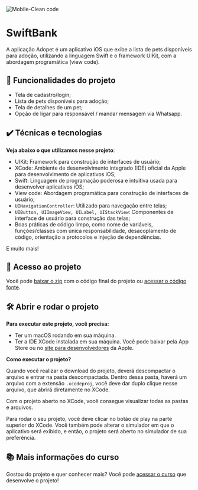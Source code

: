 ![Mobile-Clean code](https://github.com/giovannamoeller/adopet-ios/assets/47362960/37007155-041b-446b-9328-4ca14df4b138)

# SwiftBank

A aplicação Adopet é um aplicativo iOS que exibe a lista de pets disponíveis para adoção, utilizando a linguagem Swift e o framework UIKit, com a abordagem programática (view code).

## 🔨 Funcionalidades do projeto

- Tela de cadastro/login;
- Lista de pets disponíveis para adoção;
- Tela de detalhes de um pet;
- Opção de ligar para responsável / mandar mensagem via Whatsapp.

## ✔️ Técnicas e tecnologias

**Veja abaixo o que utilizamos nesse projeto**:
- UIKit: Framework para construção de interfaces de usuário;
- XCode: Ambiente de desenvolvimento integrado (IDE) oficial da Apple para desenvolvimento de aplicativos iOS;
- Swift: Linguagem de programação poderosa e intuitiva usada para desenvolver aplicativos iOS;
- View code: Abordagem programática para construção de interfaces de usuário;
- `UINavigationController`: Utilizado para navegação entre telas;
- `UIButton, UIImageView, UILabel, UIStackView`: Componentes de interface de usuário para construção das telas;
- Boas práticas de código limpo, como nome de variáveis, funções/classes com única responsabilidade, desacoplamento de código, orientação a protocolos e injeção de dependências.

E muito mais! 
 
## 📁 Acesso ao projeto

Você pode [baixar o zip](https://github.com/alura-cursos/adopet-ios/archive/refs/heads/aula-06.zip) com o código final do projeto ou [acessar o código fonte](https://github.com/alura-cursos/adopet-ios/tree/aula-06).

## 🛠️ Abrir e rodar o projeto

**Para executar este projeto, você precisa:**

- Ter um macOS rodando em sua máquina.
- Ter a IDE XCode instalada em sua máquina. Você pode baixar pela App Store ou no [site para desenvolvedores](https://developer.apple.com/download/all/) da Apple.

**Como executar o projeto?**

Quando você realizar o download do projeto, deverá descompactar o arquivo e entrar na pasta descompactada. Dentro dessa pasta, haverá um arquivo com a extensão `.xcodeproj`, você deve dar duplo clique nesse arquivo, que abrirá diretamente no XCode. 

Com o projeto aberto no XCode, você consegue visualizar todas as pastas e arquivos.

Para rodar o seu projeto, você deve clicar no botão de play na parte superior do XCode. Você também pode alterar o simulador em que o aplicativo será exibido, e então, o projeto será aberto no simulador de sua preferência.

## 📚 Mais informações do curso

Gostou do projeto e quer conhecer mais? Você pode [acessar o curso](https://cursos.alura.com.br/course/arquitetura-de-apps-ios-view-code-1) que desenvolve o projeto!
